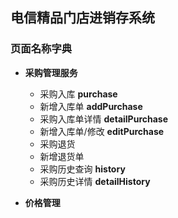 ## 电信精品门店进销存系统

### 页面名称字典

* **采购管理服务**
	* 采购入库 **purchase**
	* 新增入库单 **addPurchase**
	* 采购入库单详情 **detailPurchase**
	* 新增入库单/修改 **editPurchase**
	* 采购退货
	* 新增退货单
	* 采购历史查询 **history**
	* 采购历史详情 **detailHistory**

* **价格管理**


